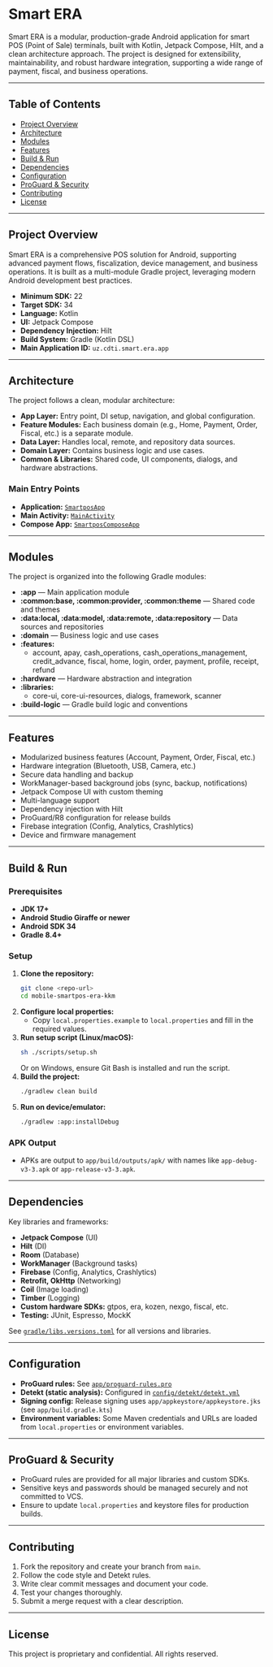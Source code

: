 # Smart ERA

Smart ERA is a modular, production-grade Android application for smart POS (Point of Sale) terminals, built with Kotlin, Jetpack Compose, Hilt, and a clean architecture approach. The project is designed for extensibility, maintainability, and robust hardware integration, supporting a wide range of payment, fiscal, and business operations.

---

## Table of Contents
- [Project Overview](#project-overview)
- [Architecture](#architecture)
- [Modules](#modules)
- [Features](#features)
- [Build & Run](#build--run)
- [Dependencies](#dependencies)
- [Configuration](#configuration)
- [ProGuard & Security](#proguard--security)
- [Contributing](#contributing)
- [License](#license)

---

## Project Overview
Smart ERA is a comprehensive POS solution for Android, supporting advanced payment flows, fiscalization, device management, and business operations. It is built as a multi-module Gradle project, leveraging modern Android development best practices.

- **Minimum SDK:** 22
- **Target SDK:** 34
- **Language:** Kotlin
- **UI:** Jetpack Compose
- **Dependency Injection:** Hilt
- **Build System:** Gradle (Kotlin DSL)
- **Main Application ID:** `uz.cdti.smart.era.app`

---

## Architecture
The project follows a clean, modular architecture:
- **App Layer:** Entry point, DI setup, navigation, and global configuration.
- **Feature Modules:** Each business domain (e.g., Home, Payment, Order, Fiscal, etc.) is a separate module.
- **Data Layer:** Handles local, remote, and repository data sources.
- **Domain Layer:** Contains business logic and use cases.
- **Common & Libraries:** Shared code, UI components, dialogs, and hardware abstractions.

### Main Entry Points
- **Application:** [`SmartposApp`](app/src/main/java/uz/uzkassa/smartpos/app/SmartposApp.kt)
- **Main Activity:** [`MainActivity`](app/src/main/java/uz/uzkassa/smartpos/app/MainActivity.kt)
- **Compose App:** [`SmartposComposeApp`](app/src/main/java/uz/uzkassa/smartpos/app/ui/SmartposComposeApp.kt)

---

## Modules
The project is organized into the following Gradle modules:

- **:app** — Main application module
- **:common:base, :common:provider, :common:theme** — Shared code and themes
- **:data:local, :data:model, :data:remote, :data:repository** — Data sources and repositories
- **:domain** — Business logic and use cases
- **:features:**
  - account, apay, cash_operations, cash_operations_management, credit_advance, fiscal, home, login, order, payment, profile, receipt, refund
- **:hardware** — Hardware abstraction and integration
- **:libraries:**
  - core-ui, core-ui-resources, dialogs, framework, scanner
- **:build-logic** — Gradle build logic and conventions

---

## Features
- Modularized business features (Account, Payment, Order, Fiscal, etc.)
- Hardware integration (Bluetooth, USB, Camera, etc.)
- Secure data handling and backup
- WorkManager-based background jobs (sync, backup, notifications)
- Jetpack Compose UI with custom theming
- Multi-language support
- Dependency injection with Hilt
- ProGuard/R8 configuration for release builds
- Firebase integration (Config, Analytics, Crashlytics)
- Device and firmware management

---

## Build & Run

### Prerequisites
- **JDK 17+**
- **Android Studio Giraffe or newer**
- **Android SDK 34**
- **Gradle 8.4+**

### Setup
1. **Clone the repository:**
   ```sh
   git clone <repo-url>
   cd mobile-smartpos-era-kkm
   ```
2. **Configure local properties:**
   - Copy `local.properties.example` to `local.properties` and fill in the required values.
3. **Run setup script (Linux/macOS):**
   ```sh
   sh ./scripts/setup.sh
   ```
   Or on Windows, ensure Git Bash is installed and run the script.
4. **Build the project:**
   ```sh
   ./gradlew clean build
   ```
5. **Run on device/emulator:**
   ```sh
   ./gradlew :app:installDebug
   ```

### APK Output
- APKs are output to `app/build/outputs/apk/` with names like `app-debug-v3-3.apk` or `app-release-v3-3.apk`.

---

## Dependencies
Key libraries and frameworks:
- **Jetpack Compose** (UI)
- **Hilt** (DI)
- **Room** (Database)
- **WorkManager** (Background tasks)
- **Firebase** (Config, Analytics, Crashlytics)
- **Retrofit, OkHttp** (Networking)
- **Coil** (Image loading)
- **Timber** (Logging)
- **Custom hardware SDKs:** gtpos, era, kozen, nexgo, fiscal, etc.
- **Testing:** JUnit, Espresso, MockK

See [`gradle/libs.versions.toml`](gradle/libs.versions.toml) for all versions and libraries.

---

## Configuration
- **ProGuard rules:** See [`app/proguard-rules.pro`](app/proguard-rules.pro)
- **Detekt (static analysis):** Configured in [`config/detekt/detekt.yml`](config/detekt/detekt.yml)
- **Signing config:** Release signing uses `app/appkeystore/appkeystore.jks` (see `app/build.gradle.kts`)
- **Environment variables:** Some Maven credentials and URLs are loaded from `local.properties` or environment variables.

---

## ProGuard & Security
- ProGuard rules are provided for all major libraries and custom SDKs.
- Sensitive keys and passwords should be managed securely and not committed to VCS.
- Ensure to update `local.properties` and keystore files for production builds.

---

## Contributing
1. Fork the repository and create your branch from `main`.
2. Follow the code style and Detekt rules.
3. Write clear commit messages and document your code.
4. Test your changes thoroughly.
5. Submit a merge request with a clear description.

---

## License
This project is proprietary and confidential. All rights reserved.

